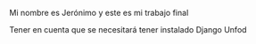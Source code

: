 Mi nombre es Jerónimo y este es mi trabajo final

Tener en cuenta que se necesitará tener instalado Django Unfod
